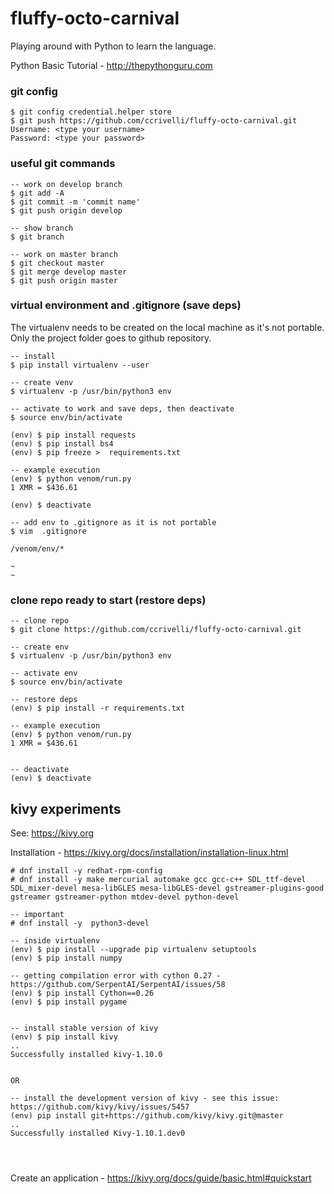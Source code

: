 # fluffy-octo-carnival
Playing around with Python to learn the language.  

Python Basic Tutorial - http://thepythonguru.com   

### git config
```
$ git config credential.helper store
$ git push https://github.com/ccrivelli/fluffy-octo-carnival.git
Username: <type your username>
Password: <type your password>
```

### useful git commands
```
-- work on develop branch
$ git add -A
$ git commit -m 'commit name'
$ git push origin develop

-- show branch
$ git branch

-- work on master branch
$ git checkout master
$ git merge develop master
$ git push origin master

```

### virtual environment and .gitignore (save deps)

The virtualenv needs to be created on the local machine as it's not portable.
Only the project folder goes to github repository.


```
-- install
$ pip install virtualenv --user

-- create venv
$ virtualenv -p /usr/bin/python3 env

-- activate to work and save deps, then deactivate
$ source env/bin/activate

(env) $ pip install requests
(env) $ pip install bs4
(env) $ pip freeze >  requirements.txt

-- example execution
(env) $ python venom/run.py 
1 XMR = $436.61

(env) $ deactivate

-- add env to .gitignore as it is not portable
$ vim  .gitignore

/venom/env/*

~
~

```

### clone repo ready to start (restore deps)
```
-- clone repo
$ git clone https://github.com/ccrivelli/fluffy-octo-carnival.git

-- create env
$ virtualenv -p /usr/bin/python3 env

-- activate env
$ source env/bin/activate

-- restore deps
(env) $ pip install -r requirements.txt 

-- example execution
(env) $ python venom/run.py
1 XMR = $436.61


-- deactivate
(env) $ deactivate

```

## kivy experiments

See: https://kivy.org   


Installation - https://kivy.org/docs/installation/installation-linux.html  

```
# dnf install -y redhat-rpm-config
# dnf install -y make mercurial automake gcc gcc-c++ SDL_ttf-devel SDL_mixer-devel mesa-libGLES mesa-libGLES-devel gstreamer-plugins-good gstreamer gstreamer-python mtdev-devel python-devel  

-- important
# dnf install -y  python3-devel

-- inside virtualenv
(env) $ pip install --upgrade pip virtualenv setuptools
(env) $ pip install numpy

-- getting compilation error with cython 0.27 - https://github.com/SerpentAI/SerpentAI/issues/58   
(env) $ pip install Cython==0.26
(env) $ pip install pygame


-- install stable version of kivy 
(env) $ pip install kivy
..
Successfully installed kivy-1.10.0


OR

-- install the development version of kivy - see this issue: https://github.com/kivy/kivy/issues/5457   
(env) pip install git+https://github.com/kivy/kivy.git@master
..
Successfully installed Kivy-1.10.1.dev0




```

Create an application - https://kivy.org/docs/guide/basic.html#quickstart   


 
